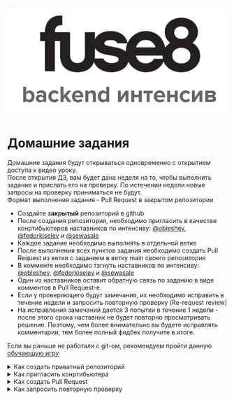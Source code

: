<p align="center">
  <img src="/assets/logo.png" alt="logo" title="backend интенсив fuse8"/>
</p>


# Домашние задания

Домашние задания будут открываться одновременно с открытием доступа к видео уроку. <br/>
После открытия ДЗ, вам будет дана неделя на то, чтобы выполнить задание и прислать его на проверку. По истечении недели новые запросы на проверку приниматься не будут.<br/>
Формат выполнения задания - Pull Request в закрытом репозитории <br/>
- Создайте **закрытый** репозиторий в github
- После создания репозитория, необходимо пригласить в качестве конртибьютеров наставников по интенсиву: [@obleshev](https://github.com/obleshev), [@fedorkiselev](https://github.com/fedorkiselev) и [@sewasale](https://github.com/Sewasale)
- Каждое задание необходимо выполнять в отдельной ветке
- После выполнения всех пунктов задания необходимо создать Pull Request из ветки с заданием в ветку main своего репозитория
- В комменте необходимо тэгнуть наставников по интенсиву: [@obleshev](https://github.com/obleshev), [@fedorkiselev](https://github.com/fedorkiselev) и [@sewasale](https://github.com/Sewasale)
- Один из наставников оставит обратную связь по заданию в виде комментов в Pull Request-е. 
- Если у проверяющего будут замечания, их необходимо исправить в течение недели и запросить повторную проверку (Re-request review)
- На исправления замечаний дается 3 попытки в течение 1 недели - после этого срока наставник не будет повторно просматривать решение. Поэтому, чем более внимательно вы будете исправлять комментарии, тем более полный фидбек получите в итоге.


Если вы раньше не работали с git-ом, рекомендуем пройти данную [обучающую игру](https://learngitbranching.js.org/?locale=ru_RU)


<details>
  <summary>Как создать приватный репозиторий</summary>
  
 - С основной старницы перейти на вкладку Repositories, найти на этой странице кнопку создания репозитория

![create_repo1](/assets/create_repo1.png)
 - Ввести название репозитория
 - Установить приватность
 - Создать

![create_repo2](/assets/create_repo2.png)
 
</details>

<details>
  <summary>Как пригласить конртибьютера</summary>
  
  - Зайти в настройки репозитория
  - Зайти на вкладку Collobarations и выбрать нужных людей

![invite](/assets/invite.png)
 
</details>

<details>
  <summary>Как создать Pull Request</summary>
  
  ![pr1](/assets/pr1.png)
  ![pr2](/assets/pr2.png)
  ![pr3](/assets/pr3.png)
 
</details>

<details>
  <summary>Как запросить повторную проверку</summary>
  
 ![re_request_review](/assets/re_request_review.png)
 
</details>